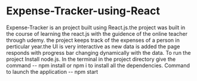 # Expense-Tracker-using-React
Expense-Tracker is an project built using React.js.the project was built in the course of learning the react.js with the guidence of the online teacher through udemy.
the project keeps track of the expenses of a person in perticular year.the UI is very interactive as new data is added the page responds with progress bar changing 
dynamically with the data.
To run the project Install node.js.
In the terminal in the project directory give the command -- npm install or npm i to install all the dependencies.
Command to launch the application -- npm start
